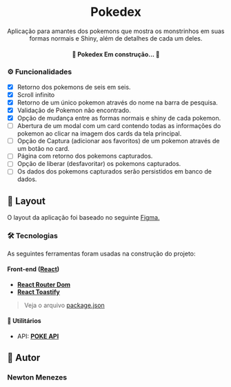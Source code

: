 <h1 align="center">Pokedex</h1>

<p align="center">Aplicação para amantes dos pokemons que mostra os monstrinhos em suas formas normais e Shiny, além de detalhes de cada um deles. </p>

<h4 align="center"> 
	🚧  Pokedex Em construção...  🚧
</h4>

### ⚙️ Funcionalidades

- [x] Retorno dos pokemons de seis em seis.
- [x] Scroll infinito
- [x] Retorno de um único pokemon através do nome na barra de pesquisa.
- [x] Validação de Pokemon não encontrado.
- [x] Opção de mudança entre as formas normais e shiny de cada pokemon.
- [ ] Abertura de um modal com um card contendo todas as informações do pokemon ao clicar na imagem dos cards da tela principal.
- [ ] Opção de Captura (adicionar aos favoritos) de um pokemon através de um botão no card.
- [ ] Página com retorno dos pokemons capturados.
- [ ] Opção de liberar (desfavoritar) os pokemons capturados.
- [ ] Os dados dos pokemons capturados serão persistidos em banco de dados.

## 🎨 Layout

O layout da aplicação foi baseado no seguinte <a href="https://www.figma.com/community/file/979132880663340794"> Figma. </a>

### 🛠 Tecnologias

As seguintes ferramentas foram usadas na construção do projeto:

#### **Front-end**  ([React](https://reactjs.org/))

-   **[React Router Dom](https://github.com/ReactTraining/react-router/tree/master/packages/react-router-dom)**
-   **[React Toastify](https://www.npmjs.com/package/react-toastify)**

> Veja o arquivo  [package.json](https://github.com/Zira-el/pokedex/blob/master/front-end/pokedex/package.json)

#### 💪 **Utilitários**

-   API:  **[POKE API](https://pokeapi.co/)** 

## 🦸 Autor

 <h3><b>Newton Menezes</b></h3></a>

